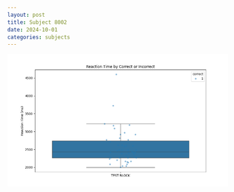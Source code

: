 ```yaml
---
layout: post
title: Subject 8002
date: 2024-10-01
categories: subjects
---
```


![](data/8002/run-1/8002_DSST_rt.png)
